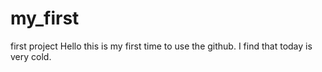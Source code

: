 # my_first
first project
Hello this is my first time to use the github.
I find that today is very cold.
